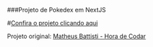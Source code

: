 ###Projeto de Pokedex em NextJS

#[Confira o projeto clicando aqui](next-js-projeto-poke-next-fj4st3klq-sabatinirafa.vercel.app)

Projeto original: [Matheus Battisti - Hora de Codar](https://www.youtube.com/playlist?list=PLnDvRpP8BnezfJcfiClWskFOLODeqI_Ft)

